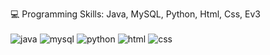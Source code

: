 💻 Programming Skills: Java, MySQL, Python, Html, Css, Ev3
<br>
<br>
![java](https://user-images.githubusercontent.com/84511001/129668970-18927316-8d29-4187-95d3-0d7068d5b45f.png)
![mysql](https://user-images.githubusercontent.com/84511001/129669632-55d9ebab-15b6-48a5-86f3-0c79345ea3a6.png)
![python](https://user-images.githubusercontent.com/84511001/129670158-0e3a9205-5670-4c94-bdf8-d51ea9e9a5fe.png)
![html](https://user-images.githubusercontent.com/84511001/129670380-2545d2bb-00bb-4ba2-84bd-21b092d3e034.png)
![css](https://user-images.githubusercontent.com/84511001/129670494-7206ec56-f463-4cc2-97c9-8c2fcd9ca222.png)
<br>

